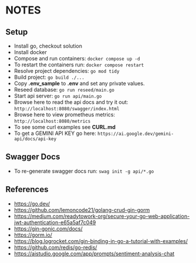 # NOTES


## Setup
- Install go, checkout solution
- Install docker
- Compose and run containers: `docker compose up -d`
- To restart the containers run: `docker compose restart`
- Resolve project dependencies: `go mod tidy`
- Build project: `go build ./...`
- Copy **.env_sample** to **.env** and set any private values.
- Reseed database: `go run reseed/main.go`
- Start api server: `go run api/main.go`
- Browse here to read the api docs and try it out: `http://localhost:8080/swagger/index.html`
- Browse here to view prometheus metrics: `http://localhost:8080/metrics`
- To see some curl examples see **CURL.md**
- To get a GEMINI API KEY go here: `https://ai.google.dev/gemini-api/docs/api-key`

## Swagger Docs
- To re-generate swagger docs run: `swag init -g api/*.go`

## References
- https://go.dev/
- https://github.com/lemoncode21/golang-crud-gin-gorm
- https://medium.com/readytowork-org/secure-your-go-web-application-jwt-authentication-e65a5af7c049
- https://gin-gonic.com/docs/
- https://gorm.io/
- https://blog.logrocket.com/gin-binding-in-go-a-tutorial-with-examples/
- https://github.com/redis/go-redis/
- https://aistudio.google.com/app/prompts/sentiment-analysis-chat